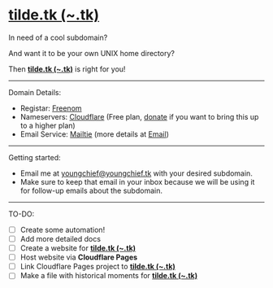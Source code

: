 # [tilde.tk (~.tk)](https://tilde.tk)

In need of a cool subdomain? 

And want it to be your own UNIX home directory?

Then **[tilde.tk (~.tk)](https://tilde.tk)** is right for you!

---

Domain Details:
- Registar: [Freenom](https://freenom.com/)
- Nameservers: [Cloudflare](https://cloudflare.com/) (Free plan, [donate](https://donate.youngchief.tk/) if you want to bring this up to a higher plan)
- Email Service: [Mailtie](https://mailtie.com) (more details at [Email](/docs/Email.md))

---

Getting started:
- Email me at [youngchief@youngchief.tk](mailto:youngchief@youngchief.tk) with your desired subdomain.
- Make sure to keep that email in your inbox because we will be using it for follow-up emails about the subdomain.

---

TO-DO:
- [ ] Create some automation!
- [ ] Add more detailed docs
- [ ] Create a website for **[tilde.tk (~.tk)](https://tilde.tk)**
- [ ] Host website via **Cloudflare Pages**
- [ ] Link Cloudflare Pages project to **[tilde.tk (~.tk)](https://tilde.tk)**
- [ ] Make a file with historical moments for **[tilde.tk (~.tk)](https://tilde.tk)**